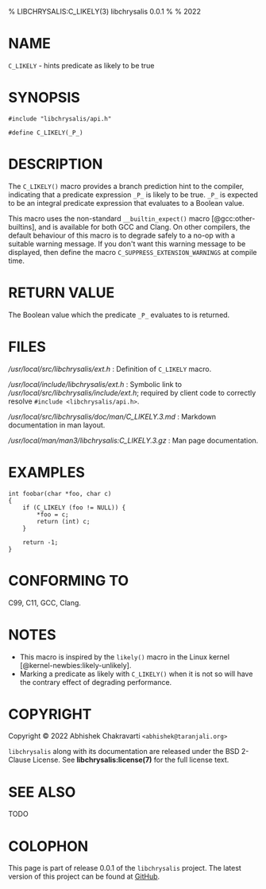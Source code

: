 % LIBCHRYSALIS:C_LIKELY(3) libchrysalis 0.0.1
%
% 2022


# NAME

`C_LIKELY` - hints predicate as likely to be true


# SYNOPSIS

```
#include "libchrysalis/api.h"

#define C_LIKELY(_P_)
```


# DESCRIPTION

The `C_LIKELY()` macro provides a branch prediction hint to the compiler,
indicating that a predicate expression `_P_` is likely to be true. `_P_` is
expected to be an integral predicate expression that evaluates to a Boolean
value.

This macro uses the non-standard `__builtin_expect()` macro
[@gcc:other-builtins], and is available for both GCC and Clang. On other
compilers, the default behaviour of this macro is to degrade safely to a no-op
with a suitable warning message. If you don't want this warning message to be
displayed, then define the macro `C_SUPPRESS_EXTENSION_WARNINGS` at compile
time.


# RETURN VALUE

The Boolean value which the predicate `_P_` evaluates to is returned.


# FILES

*/usr/local/src/libchrysalis/ext.h*
: Definition of `C_LIKELY` macro.

*/usr/local/include/libchrysalis/ext.h*
: Symbolic link to */usr/local/src/libchrysalis/include/ext.h*; required by
client code to correctly resolve `#include <libchrysalis/api.h>`.

*/usr/local/src/libchrysalis/doc/man/C_LIKELY.3.md*
: Markdown documentation in man layout.

*/usr/local/man/man3/libchrysalis:C_LIKELY.3.gz*
: Man page documentation.


# EXAMPLES

```
int foobar(char *foo, char c)
{
	if (C_LIKELY (foo != NULL)) {
		*foo = c;
		return (int) c;
	}
 
	return -1;
}
```


# CONFORMING TO

C99, C11, GCC, Clang.


# NOTES
 
- This macro is inspired by the `likely()` macro in the Linux kernel
  [@kernel-newbies:likely-unlikely].
- Marking a predicate as likely with `C_LIKELY()` when it is not so will
  have the contrary effect of degrading performance.


# COPYRIGHT

Copyright &copy; 2022 Abhishek Chakravarti `<abhishek@taranjali.org>`

`libchrysalis` along with its documentation are released under the BSD 2-Clause
License. See **libchrysalis:license(7)** for the full license text.


# SEE ALSO

TODO


# COLOPHON

This page is part of release 0.0.1 of the `libchrysalis` project. The latest
version of this project can be found at
[GitHub](https://github.com/achakravarti/libchrysalis).


